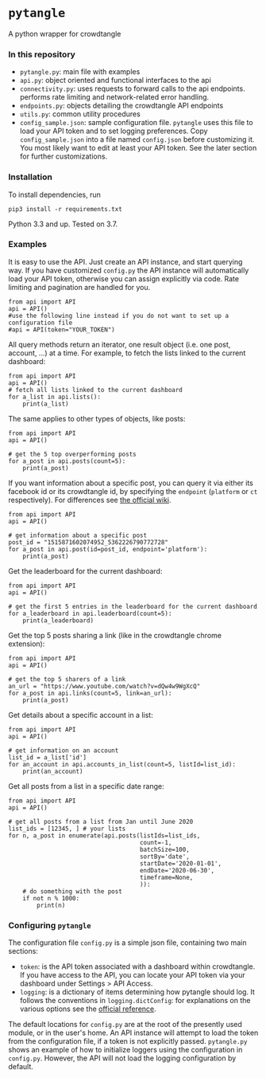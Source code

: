 # `pytangle`
A python wrapper for crowdtangle 

### In this repository
- `pytangle.py`: main file with examples
- `api.py`: object oriented and functional interfaces to the api
- `connectivity.py`: uses requests to forward calls to the api endpoints. performs rate limiting and network-related error handling.
- `endpoints.py`: objects detailing the crowdtangle API endpoints 
- `utils.py`: common utility procedures
- `config_sample.json`: sample configuration file. `pytangle` uses this file to load your API token and to set logging 
preferences. Copy `config_sample.json` into a file named `config.json` before 
customizing it. You most likely want to edit at least your API token. See the later section for further customizations.      

### Installation
To install dependencies, run

```pip3 install -r requirements.txt```

Python 3.3 and up. Tested on 3.7.


### Examples
It is easy to use the API. Just create an API instance, and start querying way. If you have customized `config.py` the 
 API instance will automatically load your API token, otherwise you can assign explicitly via code. Rate limiting and 
 pagination are handled for you.    
```
from api import API
api = API()
#use the following line instead if you do not want to set up a configuration file
#api = API(token="YOUR_TOKEN") 
```

All query methods return an iterator, one result object (i.e. one post, account, ...) at a time. For example, to fetch 
the lists linked to the current dashboard:  
```
from api import API
api = API()
# fetch all lists linked to the current dashboard
for a_list in api.lists():
    print(a_list)
```

The same applies to other types of objects, like posts: 
```
from api import API
api = API()

# get the 5 top overperforming posts
for a_post in api.posts(count=5):
    print(a_post)
```

If you want information about a specific post, you can query it via either its facebook id or its crowdtangle id, by
specifying the `endpoint` (`platform` or `ct` respectively). For differences see 
[the official wiki](https://github.com/CrowdTangle/API/wiki/Posts#get-postid).
```
from api import API
api = API()

# get information about a specific post
post_id = "1515871602074952_5362226790772728"
for a_post in api.post(id=post_id, endpoint='platform'):
    print(a_post)
```

Get the leaderboard for the current dashboard:
```
from api import API
api = API()

# get the first 5 entries in the leaderboard for the current dashboard
for a_leaderboard in api.leaderboard(count=5):
    print(a_leaderboard)
```

Get the top 5 posts sharing a link (like in the crowdtangle chrome extension):
```
from api import API
api = API()

# get the top 5 sharers of a link
an_url = "https://www.youtube.com/watch?v=dQw4w9WgXcQ"
for a_post in api.links(count=5, link=an_url):
    print(a_post)
```

Get details about a specific account in a list:
```
from api import API
api = API()

# get information on an account
list_id = a_list['id']
for an_account in api.accounts_in_list(count=5, listId=list_id):
    print(an_account)
```

Get all posts from a list in a specific date range:
```
from api import API
api = API()

# get all posts from a list from Jan until June 2020
list_ids = [12345, ] # your lists
for n, a_post in enumerate(api.posts(listIds=list_ids,
                                     count=-1,
                                     batchSize=100,
                                     sortBy='date',
                                     startDate='2020-01-01',
                                     endDate='2020-06-30',
                                     timeframe=None,
                                     )):
    # do something with the post
    if not n % 1000:
        print(n)
```
### Configuring `pytangle`

The configuration file `config.py` is a simple json file, containing two main sections:
- `token`: is the API token associated with a dashboard within crowdtangle. If you have access to
 the API, you can locate your API token via your dashboard under Settings > API Access.  
- `logging`: is a dictionary of items determining how pytangle should log. It follows the conventions
in `logging.dictConfig`: for explanations on the various options see the 
[official reference](https://docs.python.org/3/library/logging.config.html#dictionary-schema-details).

The default locations for `config.py` are at the root of the presently used module, or in the user's home. 
An API instance will attempt to load the token from the configuration file, if a token is not explicitly passed.
`pytangle.py` shows an example of how to initialize loggers using the configuration in `config.py`. However, the API
will not load the logging configuration by default.